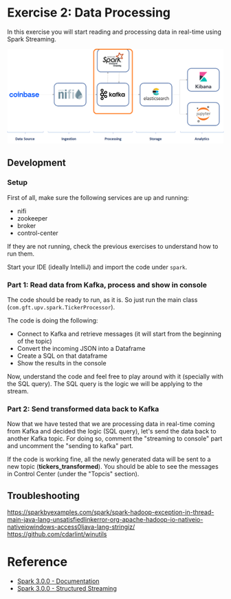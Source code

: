 # Exercise 2: Data Processing

In this exercise you will start reading and processing data in real-time using Spark Streaming.

![Exercise architecture](../img/architecture_exercise2.png)

## Development

### Setup

First of all, make sure the following services are up and running:

* nifi
* zookeeper
* broker
* control-center

If they are not running, check the previous exercises to understand how to run them.

Start your IDE (ideally IntelliJ) and import the code under `spark`.

### Part 1: Read data from Kafka, process and show in console

The code should be ready to run, as it is. So just run the main class (`com.gft.upv.spark.TickerProcessor`).

The code is doing the following:

* Connect to Kafka and retrieve messages (it will start from the beginning of the topic)
* Convert the incoming JSON into a Dataframe
* Create a SQL on that dataframe
* Show the results in the console

Now, understand the code and feel free to play around with it (specially with the SQL query). The SQL query is the logic we will be applying to the stream.

### Part 2: Send transformed data back to Kafka

Now that we have tested that we are processing data in real-time coming from Kafka and decided the logic (SQL query), let's send the data back to another Kafka topic. For doing so, comment the "streaming to console" part and uncomment the "sending to kafka" part.

If the code is working fine, all the newly generated data will be sent to a new topic (**tickers_transformed**). You should be able to see the messages in Control Center (under the "Topcis" section).

## Troubleshooting

https://sparkbyexamples.com/spark/spark-hadoop-exception-in-thread-main-java-lang-unsatisfiedlinkerror-org-apache-hadoop-io-nativeio-nativeiowindows-access0ljava-lang-stringiz/
https://github.com/cdarlint/winutils

# Reference

* [Spark 3.0.0 - Documentation](https://spark.apache.org/docs/3.0.0/)
* [Spark 3.0.0 - Structured Streaming](https://spark.apache.org/docs/3.0.0/structured-streaming-programming-guide.html)